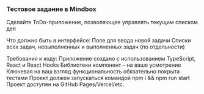 ### Тестовое задание в Mindbox

Сделайте ToDo-приложение, позволяющее управлять текущим списком дел

Что должно быть в интерфейсе: Поле для ввода новой задачи Списки всех задач, невыполненных и
выполненных задач (по отдельности)

Требования к коду: Приложение создано с использованием TypeScript, React и React Hooks Библиотеки
компонент – на ваше усмотрение Ключевая на ваш взгляд функциональность обязательно покрыта тестами
Проект должен запускаться командой npm i && npm run start Проект доступен на GitHub
Pages/Vercel/etc.
